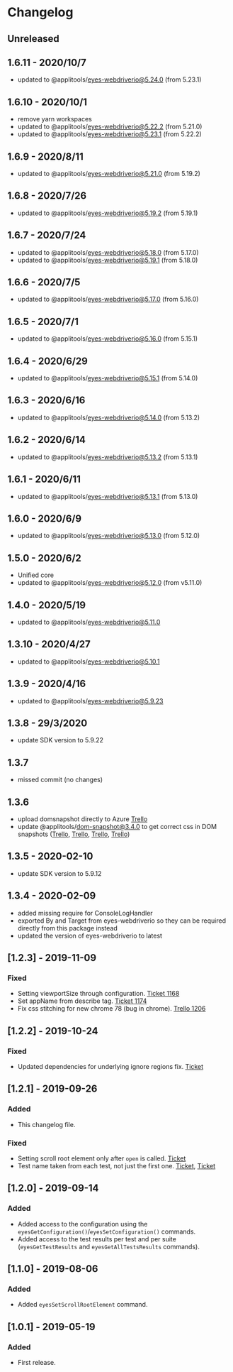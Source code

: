 # Changelog

## Unreleased


## 1.6.11 - 2020/10/7

- updated to @applitools/eyes-webdriverio@5.24.0 (from 5.23.1)

## 1.6.10 - 2020/10/1

- remove yarn workspaces
- updated to @applitools/eyes-webdriverio@5.22.2 (from 5.21.0)
- updated to @applitools/eyes-webdriverio@5.23.1 (from 5.22.2)

## 1.6.9 - 2020/8/11

- updated to @applitools/eyes-webdriverio@5.21.0 (from 5.19.2)

## 1.6.8 - 2020/7/26

- updated to @applitools/eyes-webdriverio@5.19.2 (from 5.19.1)

## 1.6.7 - 2020/7/24

- updated to @applitools/eyes-webdriverio@5.18.0 (from 5.17.0)
- updated to @applitools/eyes-webdriverio@5.19.1 (from 5.18.0)

## 1.6.6 - 2020/7/5

- updated to @applitools/eyes-webdriverio@5.17.0 (from 5.16.0)

## 1.6.5 - 2020/7/1

- updated to @applitools/eyes-webdriverio@5.16.0 (from 5.15.1)

## 1.6.4 - 2020/6/29

- updated to @applitools/eyes-webdriverio@5.15.1 (from 5.14.0)

## 1.6.3 - 2020/6/16

- updated to @applitools/eyes-webdriverio@5.14.0 (from 5.13.2)

## 1.6.2 - 2020/6/14

- updated to @applitools/eyes-webdriverio@5.13.2 (from 5.13.1)

## 1.6.1 - 2020/6/11

- updated to @applitools/eyes-webdriverio@5.13.1 (from 5.13.0)

## 1.6.0 - 2020/6/9

- updated to @applitools/eyes-webdriverio@5.13.0 (from 5.12.0)

## 1.5.0 - 2020/6/2

- Unified core
- updated to @applitools/eyes-webdriverio@5.12.0 (from v5.11.0)

## 1.4.0 - 2020/5/19

- updated to @applitools/eyes-webdriverio@5.11.0

## 1.3.10 - 2020/4/27

- updated to @applitools/eyes-webdriverio@5.10.1

## 1.3.9 - 2020/4/16

- updated to @applitools/eyes-webdriverio@5.9.23

## 1.3.8 - 29/3/2020

- update SDK version to 5.9.22

## 1.3.7

- missed commit (no changes)

## 1.3.6

- upload domsnapshot directly to Azure [Trello](https://trello.com/c/ZCLJo8Fy/241-upload-dom-directly-to-azure)
- update @applitools/dom-snapshot@3.4.0 to get correct css in DOM snapshots ([Trello](https://trello.com/c/3BFtM4hx/188-hidden-spinners-in-text-field-are-visible-in-firefox), [Trello](https://trello.com/c/S4XT7ONp/192-vg-dom-snapshot-deletes-duplicate-keys-from-css-rules), [Trello](https://trello.com/c/mz8CKKB7/173-selector-not-seen-as-it-should-be-issue-with-css-variable), [Trello](https://trello.com/c/KZ25vktg/245-edge-screenshot-different-from-chrome-and-ff))

## 1.3.5 - 2020-02-10

- update SDK version to 5.9.12

## 1.3.4 - 2020-02-09
- added missing require for ConsoleLogHandler
- exported By and Target from eyes-webdriverio so they can be required directly from this package instead
- updated the version of eyes-webdriverio to latest

## [1.2.3] - 2019-11-09 
### Fixed
- Setting viewportSize through configuration. [Ticket 1168](https://trello.com/c/yPqI3erm)
- Set appName from describe tag. [Ticket 1174](https://trello.com/c/gIlKtwZU)
- Fix css stitching for new chrome 78 (bug in chrome). [Trello 1206](https://trello.com/c/euVqe1Sv)

## [1.2.2] - 2019-10-24
### Fixed
- Updated dependencies for underlying ignore regions fix. [Ticket](https://trello.com/c/E97HesbG)

## [1.2.1] - 2019-09-26
### Added
- This changelog file.
### Fixed
- Setting scroll root element only after `open` is called. [Ticket](https://trello.com/c/0NRouZgA)
- Test name taken from each test, not just the first one.  [Ticket](https://trello.com/c/eOhBTH5r), [Ticket](https://trello.com/c/0NRouZgA)

## [1.2.0] - 2019-09-14
### Added
- Added access to the configuration using the `eyesGetConfiguration()`/`eyesSetConfiguration()` commands.
- Added access to the test results per test and per suite (`eyesGetTestResults` and `eyesGetAllTestsResults` commands).

## [1.1.0] - 2019-08-06
### Added
- Added `eyesSetScrollRootElement` command.

## [1.0.1] - 2019-05-19
### Added
- First release.
 
 
